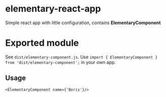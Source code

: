 # elementary-react-app
Simple react app with little configuration, contains **ElementaryComponent**

# Exported module
See `dist/elementary-component.js`. Use `import { ElementaryComponent } from 'dist/elementary-component';` in your own app.

## Usage
`<ElementaryComponent name={'Boris'}/>`

